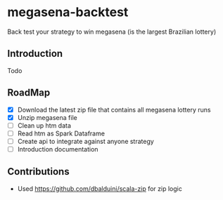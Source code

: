 # megasena-backtest
Back test your strategy to win megasena (is the largest Brazilian lottery)

## Introduction
Todo

## RoadMap
- [x] Download the latest zip file that contains all megasena lottery runs
- [x] Unzip megasena file
- [ ] Clean up htm data
- [ ] Read htm as Spark Dataframe
- [ ] Create api to integrate against anyone strategy
- [ ] Introduction documentation

## Contributions
- Used https://github.com/dbalduini/scala-zip for zip logic